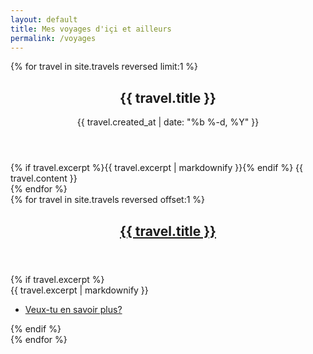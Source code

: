 ```yaml
---
layout: default
title: Mes voyages d'içi et ailleurs
permalink: /voyages
---
```


<div id="main">
  <section>
    {% for travel in site.travels reversed limit:1 %}
      <header>
        <h1>{{ travel.title }}</h1>
        <p class="post-meta">{{ travel.created_at | date: "%b %-d, %Y" }}</p>
      </header>
      <section>
        {% if travel.excerpt %}{{ travel.excerpt | markdownify }}{% endif %}
        {{ travel.content }}
      </section>
    {% endfor %}
  </section>

  <section>
    <div class="row">
      {% for travel in site.travels reversed offset:1 %}
        <article class="{% cycle '6u', '6u$' %} 12u(small)">
          <header>
            <h2><a href="{{ travel.url }}">{{ travel.title }}</a></h2>
          </header>
          {% if travel.excerpt %}
          <section>{{ travel.excerpt | markdownify }}</section>
          <footer>
            <ul class="actions">
              <li><a href="{{ travel.url }}" class="button">Veux-tu en savoir plus?</a></li>
            </ul>
          </footer>
          {% endif %}
        </article>
      {% endfor %}
    </div>
  </section>
</div>
